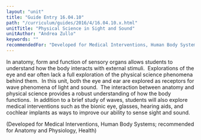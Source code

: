 ```yaml
---
layout: "unit"
title: "Guide Entry 16.04.10"
path: "/curriculum/guides/2016/4/16.04.10.x.html"
unitTitle: "Physical Science in Sight and Sound"
unitAuthor: "Andrea Zullo"
keywords: ""
recommendedFor: "Developed for Medical Interventions, Human Body Systems; recommended for Anatomy and Physiology, Health"
---
```

<main>
 <p>
  In anatomy, form and function of sensory organs allows students to understand how the body interacts with external stimuli.  Explorations of the eye and ear often lack a full exploration of the physical science phenomena behind them.  In this unit, both the eye and ear are explored as receptors for wave phenomena of light and sound.  The interaction between anatomy and physical science provides a robust understanding of how the body functions.  In addition to a brief study of waves, students will also explore medical interventions such as the bionic eye, glasses, hearing aids, and cochlear implants as ways to improve our ability to sense sight and sound.
 </p>
 <p>
  (Developed for Medical Interventions, Human Body Systems; recommended for Anatomy and Physiology, Health)
 </p>
</main>